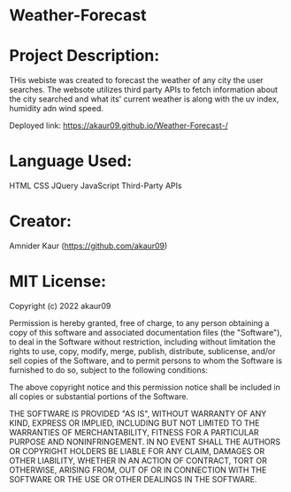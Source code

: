 # Weather-Forecast

# Project Description:
THis webiste was created to forecast the weather of any city the user searches. The websote utilizes third party APIs to fetch information about the city searched and what its' current weather is along with the uv index, humidity adn wind speed. 

Deployed link: https://akaur09.github.io/Weather-Forecast-/
# Language Used:
HTML
CSS
JQuery
JavaScript
Third-Party APIs

# Creator:
Amnider Kaur (https://github.com/akaur09)

# MIT License:

Copyright (c) 2022 akaur09

Permission is hereby granted, free of charge, to any person obtaining a copy
of this software and associated documentation files (the "Software"), to deal
in the Software without restriction, including without limitation the rights
to use, copy, modify, merge, publish, distribute, sublicense, and/or sell
copies of the Software, and to permit persons to whom the Software is
furnished to do so, subject to the following conditions:

The above copyright notice and this permission notice shall be included in all
copies or substantial portions of the Software.

THE SOFTWARE IS PROVIDED "AS IS", WITHOUT WARRANTY OF ANY KIND, EXPRESS OR
IMPLIED, INCLUDING BUT NOT LIMITED TO THE WARRANTIES OF MERCHANTABILITY,
FITNESS FOR A PARTICULAR PURPOSE AND NONINFRINGEMENT. IN NO EVENT SHALL THE
AUTHORS OR COPYRIGHT HOLDERS BE LIABLE FOR ANY CLAIM, DAMAGES OR OTHER
LIABILITY, WHETHER IN AN ACTION OF CONTRACT, TORT OR OTHERWISE, ARISING FROM,
OUT OF OR IN CONNECTION WITH THE SOFTWARE OR THE USE OR OTHER DEALINGS IN THE
SOFTWARE.
